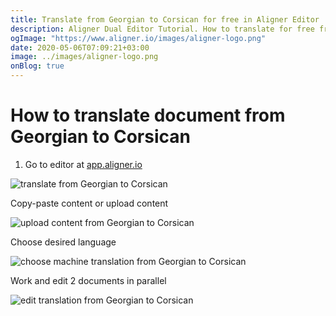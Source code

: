 ```yaml
---
title: Translate from Georgian to Corsican for free in Aligner Editor
description: Aligner Dual Editor Tutorial. How to translate for free from Georgian to Corsican. Aligner is multilingual document management platform. 
ogImage: "https://www.aligner.io/images/aligner-logo.png"
date: 2020-05-06T07:09:21+03:00
image: ../images/aligner-logo.png
onBlog: true
---
```


# How to translate document from Georgian to Corsican

1. Go to editor at [app.aligner.io](https://app.aligner.io "Aligner App web page")

![translate from Georgian to Corsican](../aligner-blank-editor.png "translate from Georgian to Corsican")

Copy-paste content or upload content

![upload content from Georgian to Corsican](../aligner-uploaded-document.png "upload content from Georgian to Corsican")

Choose desired language

![choose machine translation from Georgian to Corsican](../aligner-language-dropdown.png "choose machine translation from Georgian to Corsican")

Work and edit 2 documents in parallel

![edit translation from Georgian to Corsican](../aligner-double-sitded-editor.png "edit translation from Georgian to Corsican")


